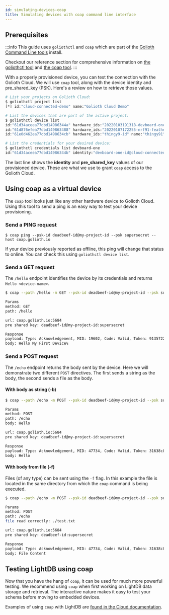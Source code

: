 ```yaml
---
id: simulating-devices-coap
title: Simulating devices with coap command line interface
---
```


## Prerequisites

:::info
This guide uses `goliothctl` and `coap` which are part of the [Golioth Command Line tools](/reference/command-line-tools/tutorial) install.

Checkout our reference section for comprehensive information on [the goliothctl tool](/reference/command-line-tools/goliothctl/goliothctl) and [the coap tool](/reference/command-line-tools/coap/coap).
:::

With a properly provisioned device, you can test the connection with the Golioth
Cloud. We will use `coap` tool, along with the device identity and
pre_shared_key (PSK). Here's a review on how to retrieve those values.

```bash
# List your projects on Golioth Cloud:
$ goliothctl project list
[*] id:"cloud-connected-demo" name:"Golioth Cloud Demo"

# List the devices that are part of the active project:
$ goliothctl device list
id:"61d34aceea77dbd14986344a" hardware_ids:"20220103191318-devboard-one" name:"devboard-one" status:"offline"
id:"61d876efea77dbd149863488" hardware_ids:"20220107172255-nrf91-feather" name:"nrf91-feather" status:"offline"
id:"61e0d462ea77dbd1498634cb" hardware_ids:"thingy9-id" name:"thingy91" status:"offline"

# List the credentials for your desired device:
$ goliothctl credentials list devboard-one
id:"61d34aceea77dbd14986344b" identity:"devboard-one-id@cloud-connected-demo" pre_shared_key:"supersecret"
```

The last line shows the __identity__ and **pre_shared_key** values of our
provisioned device. These are what we use to grant `coap` access to the Golioth
Cloud.

## Using coap as a virtual device

The `coap` tool looks just like any other hardware device to Golioth Cloud.
Using this tool to send a ping is an easy way to test your device provisioning.

### Send a PING request

```
$ coap ping --psk-id deadbeef-id@my-project-id --psk supersecret --host coap.golioth.io
```

If your device previously reported as offline, this ping will change that status
to online. You can check this using `goliothctl device list`.

### Send a GET request

The `/hello` endpoint identifies the device by its credentials and returns `Hello <device-name>`.

```bash
$ coap --path /hello -m GET --psk-id deadbeef-id@my-project-id --psk supersecret --host coap.golioth.io

Params
method: GET
path: /hello

url: coap.golioth.io:5684
pre shared key: deadbeef-id@my-project-id:supersecret

Response
payload: Type: Acknowledgement, MID: 19602, Code: Valid, Token: 913572292474c677, ContentFormat: text/plain;charset=utf-8
body: Hello My First Device%
```

### Send a POST request

The `/echo` endpoint returns the body sent by the device. Here we will
demonstrate two different `POST` directives. The first sends a string as the
body, the second sends a file as the body.

#### With body as string (-b)

```bash
$ coap --path /echo -m POST --psk-id deadbeef-id@my-project-id --psk supersecret --host coap.golioth.io -b "Hello"

Params
method: POST
path: /echo
body: Hello

url: coap.golioth.io:5684
pre shared key: deadbeef-id@my-project-id:supersecret

Response
payload: Type: Acknowledgement, MID: 47734, Code: Valid, Token: 31638c831239e704, ContentFormat: application/octet-stream
body: Hello
```

#### With body from file (-f)

Files (of any type) can be sent using the `-f` flag. In this example the file is located in the same directory from which the `coap` command is being executed.

```bash
$ coap --path /echo -m POST --psk-id deadbeef-id@my-project-id --psk supersecret --host coap.golioth.io -f ./test.txt

Params
method: POST
path: /echo
file read correctly: ./test.txt

url: coap.golioth.io:5684
pre shared key: deadbeef-id:supersecret

Response
payload: Type: Acknowledgement, MID: 47734, Code: Valid, Token: 31638c831239e704, ContentFormat: application/octet-stream
body: File Content
```

## Testing LightDB using coap

Now that you have the hang of `coap`, it can be used for much more powerful
testing. We recommend using `coap` when first working on LightDB data storage
and retrieval. The interactive nature makes it easy to test your schema before
moving to embedded devices.

Examples of using `coap` with LightDB are [found in the Cloud documentation](/data-routing/stored-data/lightdb-state/read-write-data).
